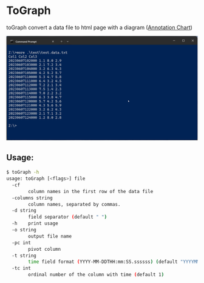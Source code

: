 # ToGraph

toGraph convert a data file to html page with a diagram ([Annotation Chart](
https://developers.google.com/chart/interactive/docs/gallery/annotationchart))

![Usage](toGraph.gif)



## Usage:
```sh
$ toGraph -h
usage: toGraph [<flags>] file
  -cf
        column names in the first row of the data file
  -columns string
        column names, separated by commas.
  -d string
        field separator (default " ")
  -h    print usage
  -o string
        output file name
  -pc int
        pivot column
  -t string
        time field format (YYYY-MM-DDTHH:mm:SS.ssssss) (default "YYYYMMDDHHmmSS")
  -tc int
        ordinal number of the column with time (default 1)
```
